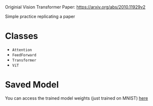 Originial Vision Transformer Paper: https://arxiv.org/abs/2010.11929v2

Simple practice replicating a paper

# Classes

- `Attention`
- `FeedForward`
- `Transformer`
- `ViT`

# Saved Model

You can access the trained model weights (just trained on MNIST) [here]([url](https://huggingface.co/pablojosecodes/basic_vision_transformer/commit/a11c10b85889eb249a1cf446f2722642cd11dabb))



